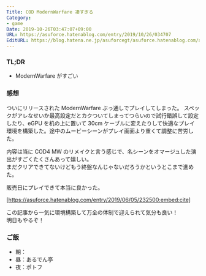 ```yaml
---
Title: COD ModernWarfare 凄すぎる
Category:
- game
Date: 2019-10-26T03:47:07+09:00
URL: https://asuforce.hatenablog.com/entry/2019/10/26/034707
EditURL: https://blog.hatena.ne.jp/asuforcegt/asuforce.hatenablog.com/atom/entry/26006613455449982
---
```


### TL;DR

- ModernWarfare がすごい

###  感想

ついにリリースされた ModernWarfare ぶっ通しでプレイしてしまった。
スペックがアレなせいか最高設定だとカクついてしまってつらいので試行錯誤して設定したり、eGPU を机の上に置いて 30cm ケーブルに変えたりして快適なプレイ環境を構築した。途中のムービーシーンがプレイ画面より重くて調整に苦労した。

内容は当に COD4 MW のリメイクと言う感じで、名シーンをオマージュした演出がすごくたくさんあって嬉しい。  
まだクリアできてないけどもう終盤なんじゃないだろうかというとこまで進めた。

販売日にプレイできて本当に良かった。

[https://asuforce.hatenablog.com/entry/2019/06/05/232500:embed:cite]

この記事から一気に環境構築して万全の体制で迎えられて気分も良い！  
明日もやるぞ！

### ご飯

- 朝：
- 昼：あるでん亭
- 夜：ポトフ
